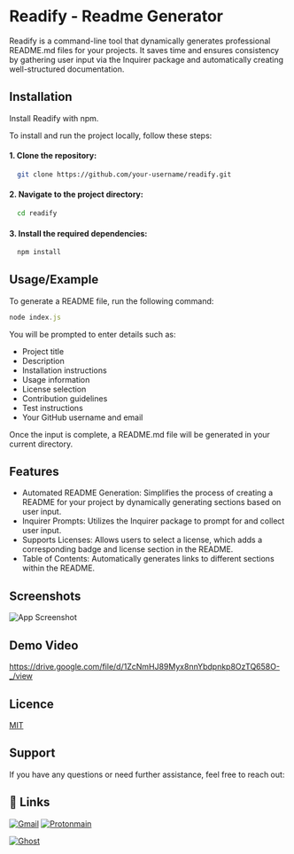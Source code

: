 
# Readify - Readme Generator

Readify is a command-line tool that dynamically generates professional README.md files for your projects. It saves time and ensures consistency by gathering user input via the Inquirer package and automatically creating well-structured documentation.


## Installation

Install Readify with npm.

To install and run the project locally, follow these steps:
 
 #### 1. Clone the repository:
```bash
  git clone https://github.com/your-username/readify.git
```
#### 2. Navigate to the project directory:
```bash
  cd readify
```
#### 3. Install the required dependencies:
```bash
  npm install
```

## Usage/Example
To generate a README file, run the following command:
```javascript
node index.js
```
You will be prompted to enter details such as:

- Project title
- Description
- Installation instructions
- Usage information
- License selection
- Contribution guidelines
- Test instructions
- Your GitHub username and email

Once the input is complete, a README.md file will be generated in your current directory.



## Features

- Automated README Generation: Simplifies the process of creating a README for your project by dynamically generating sections based on user input.
- Inquirer Prompts: Utilizes the Inquirer package to prompt for and collect user input.
- Supports Licenses: Allows users to select a license, which adds a corresponding badge and license section in the README.
- Table of Contents: Automatically generates links to different sections within the README.


## Screenshots

![App Screenshot](https://i.imgur.com/BJrb555.png)


## Demo Video

https://drive.google.com/file/d/1ZcNmHJ89Myx8nnYbdpnkp8OzTQ658O-_/view


## Licence
[MIT](https://choosealicense.com/licenses/mit/)


## Support

If you have any questions or need further assistance, feel free to reach out:


## 🔗 Links
[![Gmail](https://img.shields.io/badge/Gmail-D14836?style=for-the-badge&logo=gmail&logoColor=white)](https://gmail.com/westendcrew1982@gmail.com)
[![Protonmain](https://img.shields.io/badge/proton%20mail-6D4AFF?style=for-the-badge&logo=protonmail&logoColor=white)](https://protonmail.com/westendcrew1982@protonmail.com)

[![Ghost](https://img.shields.io/badge/Ghost-000?style=for-the-badge&logo=ghost&logoColor=yellow)](https://waleedzaryab.com)
